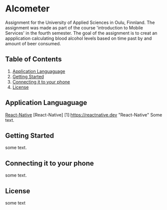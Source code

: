 # Alcometer
Assignment for the University of Applied Sciences in Oulu, Finnland. The assignment was made as part of the course 'introduction to Mobile Services' in the fourth semester. The goal of the assignment is to creat an appplication calculating blood alcohol levels based on time past by and amount of beer consumed.
## Table of Contents

1. [Application Languaguage](#application-language)
2. [Getting Started](#getting-started)
3. [Connecting it to your phone](#connecting-it-to-your-phone)
4. [License](#license)
## Application Languaguage
[React-Native](https://reactnative.dev )
[React-Native]
[1]:https://reactnative.dev     "React-Native"
Some text.
## Getting Started
some text.
## Connecting it to your phone
some text.
## License
some text
